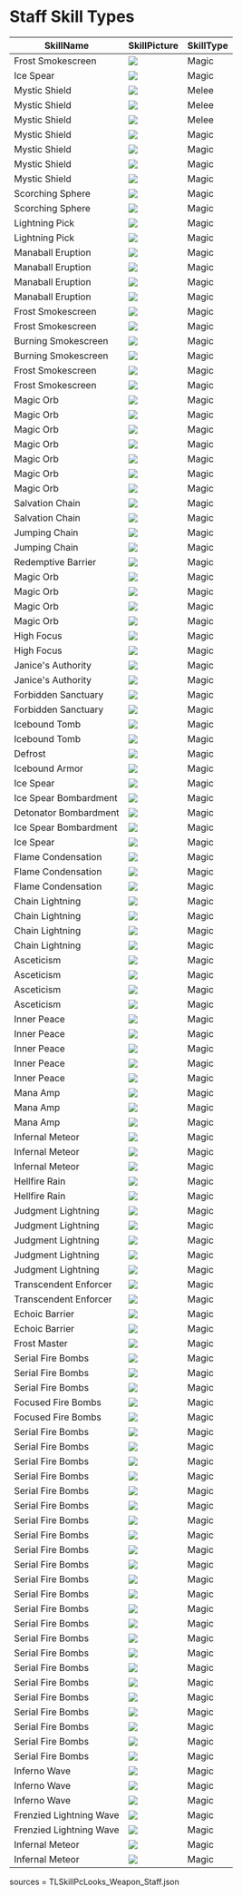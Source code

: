 # Staff Skill Types

| SkillName | SkillPicture | SkillType |
| --- | --- | --- |
| Frost Smokescreen | <img src='./Image/Skill/Active/S_WP_ST_S_AoeTeleport_AA.png'> | Magic |
| Ice Spear | <img src='./Image/Skill/Active/S_WP_ST_IceSpear.png'> | Magic |
| Mystic Shield | <img src='./Image/Skill/Active/S_WP_ST_DefenceAction.png'> | Melee |
| Mystic Shield | <img src='./Image/Skill/Active/S_WP_ST_DefenceAction.png'> | Melee |
| Mystic Shield | <img src='./Image/Skill/Active/S_WP_ST_DefenceAction.png'> | Melee |
| Mystic Shield | <img src='./Image/Skill/Active/S_WP_ST_DefenceAction.png'> | Magic |
| Mystic Shield | <img src='./Image/Skill/Active/S_WP_ST_defenceAction_AA.png'> | Magic |
| Mystic Shield | <img src='./Image/Skill/Active/S_WP_ST_defenceAction_AA.png'> | Magic |
| Mystic Shield | <img src='./Image/Skill/Active/S_WP_ST_DefenceAction.png'> | Magic |
| Scorching Sphere | <img src='./Image/Skill/Active/S_WP_ST_DefenceAction_Fire.png'> | Magic |
| Scorching Sphere | <img src='./Image/Skill/Active/S_WP_ST_DefenceAction_Fire_AA.png'> | Magic |
| Lightning Pick | <img src='./Image/Skill/Active/S_WP_ST_DefenceAction_Lightning.png'> | Magic |
| Lightning Pick | <img src='./Image/Skill/Active/S_WP_ST_DefenceAction_Lightning_AA.png'> | Magic |
| Manaball Eruption | <img src='./Image/Skill/Active/S_WP_ST_AddProjectile.png'> | Magic |
| Manaball Eruption | <img src='./Image/Skill/Active/S_WP_ST_AddProjectile_AA.png'> | Magic |
| Manaball Eruption | <img src='./Image/Skill/Active/S_WP_ST_AddProjectile_AA.png'> | Magic |
| Manaball Eruption | <img src='./Image/Skill/Active/S_WP_ST_AddProjectile.png'> | Magic |
| Frost Smokescreen | <img src='./Image/Skill/Active/S_WP_ST_S_AoeTeleport.png'> | Magic |
| Frost Smokescreen | <img src='./Image/Skill/Active/S_WP_ST_S_AoeTeleport_AA.png'> | Magic |
| Burning Smokescreen | <img src='./Image/Skill/Active/S_WP_ST_S_AoeTeleport_SP.png'> | Magic |
| Burning Smokescreen | <img src='./Image/Skill/Active/S_WP_ST_S_AoeTeleport_SP.png'> | Magic |
| Frost Smokescreen | <img src='./Image/Skill/Active/S_WP_ST_S_AoeTeleport_AA.png'> | Magic |
| Frost Smokescreen | <img src='./Image/Skill/Active/S_WP_ST_S_AoeTeleport.png'> | Magic |
| Magic Orb | <img src='./Image/Skill/Active/S_WP_ST_BasicAttack.png'> | Magic |
| Magic Orb | <img src='./Image/Skill/Active/S_WP_ST_BasicAttack.png'> | Magic |
| Magic Orb | <img src='./Image/Skill/Active/S_WP_ST_BasicAttack.png'> | Magic |
| Magic Orb | <img src='./Image/Skill/Active/S_WP_ST_BasicAttack.png'> | Magic |
| Magic Orb | <img src='./Image/Skill/Active/S_WP_ST_BasicAttack.png'> | Magic |
| Magic Orb | <img src='./Image/Skill/Active/S_WP_ST_BasicAttack.png'> | Magic |
| Magic Orb | <img src='./Image/Skill/Active/S_WP_ST_BasicAttack.png'> | Magic |
| Salvation Chain | <img src='./Image/Skill/Active/S_WP_ST_BringSkill.png'> | Magic |
| Salvation Chain | <img src='./Image/Skill/Active/S_WP_ST_IceFreeze.png'> | Magic |
| Jumping Chain | <img src='./Image/Skill/Active/S_WP_ST_BringSkill.png'> | Magic |
| Jumping Chain | <img src='./Image/Skill/Active/S_WP_ST_BringSkill.png'> | Magic |
| Redemptive Barrier | <img src='./Image/Skill/Active/S_WP_ST_BringSkill_SP.png'> | Magic |
| Magic Orb | <img src='./Image/Skill/Active/S_WP_ST_BasicAttack.png'> | Magic |
| Magic Orb | <img src='./Image/Skill/Active/S_WP_ST_BasicAttack.png'> | Magic |
| Magic Orb | <img src='./Image/Skill/Active/S_WP_ST_BasicAttack.png'> | Magic |
| Magic Orb | <img src='./Image/Skill/Active/S_WP_ST_BasicAttack.png'> | Magic |
| High Focus | <img src='./Image/Skill/Active/S_WP_ST_GlobalCoolDownBuff.png'> | Magic |
| High Focus | <img src='./Image/Skill/Active/S_WP_ST_GlobalCoolDownBuff_SP.png'> | Magic |
| Janice's Authority | <img src='./Image/Skill/Active/S_WP_ST_HitCountRewardMana.png'> | Magic |
| Janice's Authority | <img src='./Image/Skill/Active/S_WP_ST_HitCountRewardMana.png'> | Magic |
| Forbidden Sanctuary | <img src='./Image/Skill/Active/S_WP_ST_S_HitDamageReductionBuff.png'> | Magic |
| Forbidden Sanctuary | <img src='./Image/Skill/Active/S_WP_ST_S_HitDamageReductionBuff.png'> | Magic |
| Icebound Tomb | <img src='./Image/Skill/Active/S_WP_ST_IceFreeze.png'> | Magic |
| Icebound Tomb | <img src='./Image/Skill/Active/S_WP_ST_IceFreeze_SP.png'> | Magic |
| Defrost | <img src='./Image/Skill/Active/S_WP_ST_IceFreeze_SP.png'> | Magic |
| Icebound Armor | <img src='./Image/Skill/Active/S_WP_ST_IceFreeze.png'> | Magic |
| Ice Spear | <img src='./Image/Skill/Active/S_WP_ST_IceSpear.png'> | Magic |
| Ice Spear Bombardment | <img src='./Image/Skill/Active/S_WP_ST_IceSpear_SP.png'> | Magic |
| Detonator Bombardment | <img src='./Image/Skill/Active/S_WP_ST_IceSpear_SP_M.png'> | Magic |
| Ice Spear Bombardment | <img src='./Image/Skill/Active/S_WP_ST_IceSpear_SP.png'> | Magic |
| Ice Spear | <img src='./Image/Skill/Active/S_WP_ST_IceSpear.png'> | Magic |
| Flame Condensation | <img src='./Image/Skill/Active/S_WP_ST_FireLightningForce.png'> | Magic |
| Flame Condensation | <img src='./Image/Skill/Active/S_WP_ST_FireLightningForce_AA.png'> | Magic |
| Flame Condensation | <img src='./Image/Skill/Active/S_WP_ST_FireLightningForce_AA.png'> | Magic |
| Chain Lightning | <img src='./Image/Skill/Active/S_WP_ST_MainAttack.png'> | Magic |
| Chain Lightning | <img src='./Image/Skill/Active/S_WP_ST_MainAttack_AA.png'> | Magic |
| Chain Lightning | <img src='./Image/Skill/Active/S_WP_ST_MainAttack_AA.png'> | Magic |
| Chain Lightning | <img src='./Image/Skill/Active/S_WP_ST_MainAttack.png'> | Magic |
| Asceticism | <img src='./Image/Skill/Active/S_WP_ST_ManaRegenBuff.png'> | Magic |
| Asceticism | <img src='./Image/Skill/Active/S_WP_ST_ManaRegenBuff_AA.png'> | Magic |
| Asceticism | <img src='./Image/Skill/Active/S_WP_ST_ManaRegenBuff_AA.png'> | Magic |
| Asceticism | <img src='./Image/Skill/Active/S_WP_ST_ManaRegenBuff.png'> | Magic |
| Inner Peace | <img src='./Image/Skill/Active/S_WP_ST_ManaRengeUp.png'> | Magic |
| Inner Peace | <img src='./Image/Skill/Active/S_WP_ST_ManaRengeUp.png'> | Magic |
| Inner Peace | <img src='./Image/Skill/Active/S_WP_ST_ManaRengeUp_AA.png'> | Magic |
| Inner Peace | <img src='./Image/Skill/Active/S_WP_ST_ManaRengeUp_AA.png'> | Magic |
| Inner Peace | <img src='./Image/Skill/Active/S_WP_ST_ManaRengeUp_AA.png'> | Magic |
| Mana Amp | <img src='./Image/Skill/Active/S_WP_ST_MaxManaUp.png'> | Magic |
| Mana Amp | <img src='./Image/Skill/Active/S_WP_ST_MaxManaUp_AA.png'> | Magic |
| Mana Amp | <img src='./Image/Skill/Active/S_WP_ST_MaxManaUp_AA.png'> | Magic |
| Infernal Meteor | <img src='./Image/Skill/Active/S_WP_ST_S_Meteor.png'> | Magic |
| Infernal Meteor | <img src='./Image/Skill/Active/S_WP_ST_S_Meteor.png'> | Magic |
| Infernal Meteor | <img src='./Image/Skill/Active/S_WP_ST_S_Meteor.png'> | Magic |
| Hellfire Rain | <img src='./Image/Skill/Active/S_WP_ST_S_Meteor_SP.png'> | Magic |
| Hellfire Rain | <img src='./Image/Skill/Active/S_WP_ST_S_Meteor_SP.png'> | Magic |
| Judgment Lightning | <img src='./Image/Skill/Active/S_WP_ST_PowerAttack.png'> | Magic |
| Judgment Lightning | <img src='./Image/Skill/Active/S_WP_ST_PowerAttack.png'> | Magic |
| Judgment Lightning | <img src='./Image/Skill/Active/S_WP_ST_PowerAttack_SP.png'> | Magic |
| Judgment Lightning | <img src='./Image/Skill/Active/S_WP_ST_PowerAttack.png'> | Magic |
| Judgment Lightning | <img src='./Image/Skill/Active/S_WP_ST_PowerAttack.png'> | Magic |
| Transcendent Enforcer | <img src='./Image/Skill/Active/S_WP_ST_S_RangeBuff.png'> | Magic |
| Transcendent Enforcer | <img src='./Image/Skill/Active/S_WP_ST_S_RangeBuff.png'> | Magic |
| Echoic Barrier | <img src='./Image/Skill/Active/S_WP_ST_S_SilenceToleranceBuff.png'> | Magic |
| Echoic Barrier | <img src='./Image/Skill/Active/S_WP_ST_S_SilenceToleranceBuff.png'> | Magic |
| Frost Master | <img src='./Image/Skill/Active/S_WP_ST_SlowDuration.png'> | Magic |
| Serial Fire Bombs | <img src='./Image/Skill/Active/S_WP_ST_WideAreaAttack.png'> | Magic |
| Serial Fire Bombs | <img src='./Image/Skill/Active/S_WP_ST_WideAreaAttack_2.png'> | Magic |
| Serial Fire Bombs | <img src='./Image/Skill/Active/S_WP_ST_WideAreaAttack_3.png'> | Magic |
| Focused Fire Bombs | <img src='./Image/Skill/Active/S_WP_ST_WideAreaAttack_SP.png'> | Magic |
| Focused Fire Bombs | <img src='./Image/Skill/Active/S_WP_ST_WideAreaAttack_SP.png'> | Magic |
| Serial Fire Bombs | <img src='./Image/Skill/Active/S_WP_ST_WideAreaAttack_AA.png'> | Magic |
| Serial Fire Bombs | <img src='./Image/Skill/Active/S_WP_ST_WideAreaAttack_AA.png'> | Magic |
| Serial Fire Bombs | <img src='./Image/Skill/Active/S_WP_ST_WideAreaAttack_2_AA.png'> | Magic |
| Serial Fire Bombs | <img src='./Image/Skill/Active/S_WP_ST_WideAreaAttack_2_AA.png'> | Magic |
| Serial Fire Bombs | <img src='./Image/Skill/Active/S_WP_ST_WideAreaAttack_2_AA.png'> | Magic |
| Serial Fire Bombs | <img src='./Image/Skill/Active/S_WP_ST_WideAreaAttack_2_AA.png'> | Magic |
| Serial Fire Bombs | <img src='./Image/Skill/Active/S_WP_ST_WideAreaAttack_3_AA.png'> | Magic |
| Serial Fire Bombs | <img src='./Image/Skill/Active/S_WP_ST_WideAreaAttack_3_AA.png'> | Magic |
| Serial Fire Bombs | <img src='./Image/Skill/Active/S_WP_ST_WideAreaAttack_3_AA.png'> | Magic |
| Serial Fire Bombs | <img src='./Image/Skill/Active/S_WP_ST_WideAreaAttack_AA.png'> | Magic |
| Serial Fire Bombs | <img src='./Image/Skill/Active/S_WP_ST_WideAreaAttack_AA.png'> | Magic |
| Serial Fire Bombs | <img src='./Image/Skill/Active/S_WP_ST_WideAreaAttack_AA.png'> | Magic |
| Serial Fire Bombs | <img src='./Image/Skill/Active/S_WP_ST_WideAreaAttack_2_AA.png'> | Magic |
| Serial Fire Bombs | <img src='./Image/Skill/Active/S_WP_ST_WideAreaAttack_3_AA.png'> | Magic |
| Serial Fire Bombs | <img src='./Image/Skill/Active/S_WP_ST_WideAreaAttack_AA.png'> | Magic |
| Serial Fire Bombs | <img src='./Image/Skill/Active/S_WP_ST_WideAreaAttack_2_AA.png'> | Magic |
| Serial Fire Bombs | <img src='./Image/Skill/Active/S_WP_ST_WideAreaAttack_3_AA.png'> | Magic |
| Serial Fire Bombs | <img src='./Image/Skill/Active/S_WP_ST_WideAreaAttack.png'> | Magic |
| Serial Fire Bombs | <img src='./Image/Skill/Active/S_WP_ST_WideAreaAttack.png'> | Magic |
| Serial Fire Bombs | <img src='./Image/Skill/Active/S_WP_ST_WideAreaAttack_2.png'> | Magic |
| Serial Fire Bombs | <img src='./Image/Skill/Active/S_WP_ST_WideAreaAttack_3.png'> | Magic |
| Serial Fire Bombs | <img src='./Image/Skill/Active/S_WP_ST_WideAreaAttack_2.png'> | Magic |
| Serial Fire Bombs | <img src='./Image/Skill/Active/S_WP_ST_WideAreaAttack_3.png'> | Magic |
| Inferno Wave | <img src='./Image/Skill/Active/S_WP_ST_WideAreaDebuffAttack.png'> | Magic |
| Inferno Wave | <img src='./Image/Skill/Active/S_WP_ST_WideAreaDebuffAttack_AA.png'> | Magic |
| Inferno Wave | <img src='./Image/Skill/Active/S_WP_ST_WideAreaDebuffAttack_AA.png'> | Magic |
| Frenzied Lightning Wave | <img src='./Image/Skill/Active/S_WP_ST_WideAreaDebuffAttack_SP.png'> | Magic |
| Frenzied Lightning Wave | <img src='./Image/Skill/Active/S_WP_ST_WideAreaDebuffAttack_SP.png'> | Magic |
| Infernal Meteor | <img src='./Image/Skill/Active/WP_ST_S_Meteor.png'> | Magic |
| Infernal Meteor | <img src='./Image/Skill/Active/WP_ST_S_Meteor.png'> | Magic |


sources = TLSkillPcLooks_Weapon_Staff.json